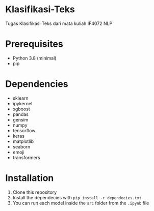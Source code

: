# Klasifikasi-Teks
Tugas Klasifikasi Teks dari mata kuliah IF4072 NLP

# Prerequisites
- Python 3.8 (minimal)
- pip

# Dependencies
- sklearn
- ipykernel
- xgboost
- pandas
- gensim
- numpy
- tensorflow
- keras
- matplotlib
- seaborn
- emoji
- transformers

# Installation
1. Clone this repository
2. Install the dependecies with `pip install -r dependecies.txt`
3. You can run each model inside the `src` folder from the `.ipynb` file